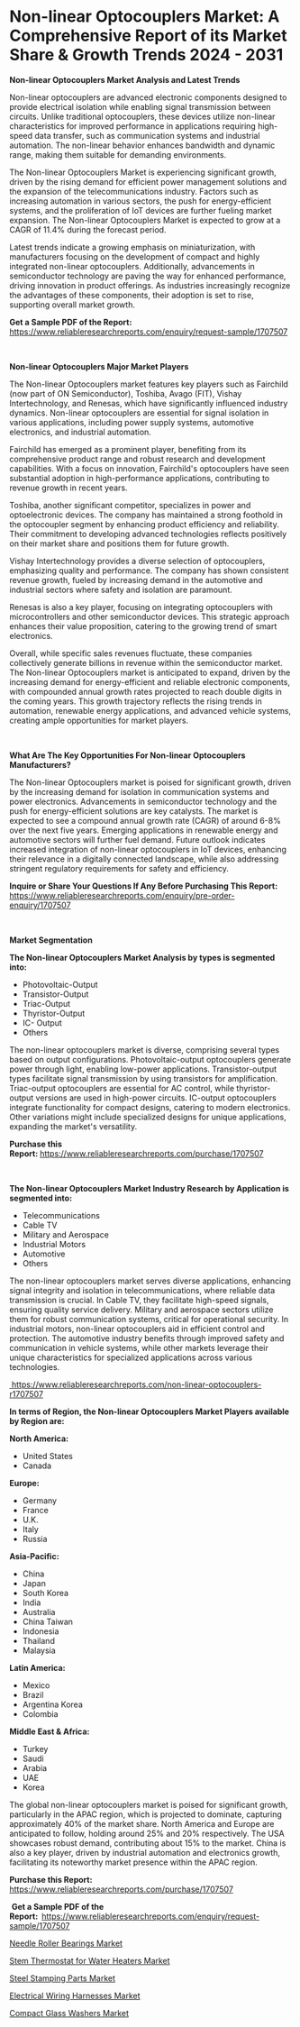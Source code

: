 <p><h1>Non-linear Optocouplers Market: A Comprehensive Report of its Market Share & Growth Trends 2024 - 2031</h1></p><p><strong>Non-linear Optocouplers Market Analysis and Latest Trends</strong></p>
<p><p>Non-linear optocouplers are advanced electronic components designed to provide electrical isolation while enabling signal transmission between circuits. Unlike traditional optocouplers, these devices utilize non-linear characteristics for improved performance in applications requiring high-speed data transfer, such as communication systems and industrial automation. The non-linear behavior enhances bandwidth and dynamic range, making them suitable for demanding environments.</p><p>The Non-linear Optocouplers Market is experiencing significant growth, driven by the rising demand for efficient power management solutions and the expansion of the telecommunications industry. Factors such as increasing automation in various sectors, the push for energy-efficient systems, and the proliferation of IoT devices are further fueling market expansion. The Non-linear Optocouplers Market is expected to grow at a CAGR of 11.4% during the forecast period. </p><p>Latest trends indicate a growing emphasis on miniaturization, with manufacturers focusing on the development of compact and highly integrated non-linear optocouplers. Additionally, advancements in semiconductor technology are paving the way for enhanced performance, driving innovation in product offerings. As industries increasingly recognize the advantages of these components, their adoption is set to rise, supporting overall market growth.</p></p>
<p><strong>Get a Sample PDF of the Report:&nbsp;</strong> <a href="https://www.reliableresearchreports.com/enquiry/request-sample/1707507?utm_campaign=37&utm_medium=2&utm_source=Github&utm_content=ia&utm_term=17122024&utm_id=non-linear-optocouplers">https://www.reliableresearchreports.com/enquiry/request-sample/1707507</a></p>
<p>&nbsp;</p>
<p><strong>Non-linear Optocouplers Major Market Players</strong></p>
<p><p>The Non-linear Optocouplers market features key players such as Fairchild (now part of ON Semiconductor), Toshiba, Avago (FIT), Vishay Intertechnology, and Renesas, which have significantly influenced industry dynamics. Non-linear optocouplers are essential for signal isolation in various applications, including power supply systems, automotive electronics, and industrial automation.</p><p>Fairchild has emerged as a prominent player, benefiting from its comprehensive product range and robust research and development capabilities. With a focus on innovation, Fairchild's optocouplers have seen substantial adoption in high-performance applications, contributing to revenue growth in recent years.</p><p>Toshiba, another significant competitor, specializes in power and optoelectronic devices. The company has maintained a strong foothold in the optocoupler segment by enhancing product efficiency and reliability. Their commitment to developing advanced technologies reflects positively on their market share and positions them for future growth.</p><p>Vishay Intertechnology provides a diverse selection of optocouplers, emphasizing quality and performance. The company has shown consistent revenue growth, fueled by increasing demand in the automotive and industrial sectors where safety and isolation are paramount.</p><p>Renesas is also a key player, focusing on integrating optocouplers with microcontrollers and other semiconductor devices. This strategic approach enhances their value proposition, catering to the growing trend of smart electronics.</p><p>Overall, while specific sales revenues fluctuate, these companies collectively generate billions in revenue within the semiconductor market. The Non-linear Optocouplers market is anticipated to expand, driven by the increasing demand for energy-efficient and reliable electronic components, with compounded annual growth rates projected to reach double digits in the coming years. This growth trajectory reflects the rising trends in automation, renewable energy applications, and advanced vehicle systems, creating ample opportunities for market players.</p></p>
<p>&nbsp;</p>
<p><strong>What Are The Key Opportunities For Non-linear Optocouplers Manufacturers?</strong></p>
<p><p>The Non-linear Optocouplers market is poised for significant growth, driven by the increasing demand for isolation in communication systems and power electronics. Advancements in semiconductor technology and the push for energy-efficient solutions are key catalysts. The market is expected to see a compound annual growth rate (CAGR) of around 6-8% over the next five years. Emerging applications in renewable energy and automotive sectors will further fuel demand. Future outlook indicates increased integration of non-linear optocouplers in IoT devices, enhancing their relevance in a digitally connected landscape, while also addressing stringent regulatory requirements for safety and efficiency.</p></p>
<p><strong>Inquire or Share Your Questions If Any Before Purchasing This Report:</strong> <a href="https://www.reliableresearchreports.com/enquiry/pre-order-enquiry/1707507?utm_campaign=37&utm_medium=2&utm_source=Github&utm_content=ia&utm_term=17122024&utm_id=non-linear-optocouplers">https://www.reliableresearchreports.com/enquiry/pre-order-enquiry/1707507</a></p>
<p>&nbsp;</p>
<p><strong>Market Segmentation</strong></p>
<p><strong>The Non-linear Optocouplers Market Analysis by types is segmented into:</strong></p>
<p><ul><li>Photovoltaic-Output</li><li>Transistor-Output</li><li>Triac-Output</li><li>Thyristor-Output</li><li>IC- Output</li><li>Others</li></ul></p>
<p><p>The non-linear optocouplers market is diverse, comprising several types based on output configurations. Photovoltaic-output optocouplers generate power through light, enabling low-power applications. Transistor-output types facilitate signal transmission by using transistors for amplification. Triac-output optocouplers are essential for AC control, while thyristor-output versions are used in high-power circuits. IC-output optocouplers integrate functionality for compact designs, catering to modern electronics. Other variations might include specialized designs for unique applications, expanding the market's versatility.</p></p>
<p><strong>Purchase this Report:&nbsp;</strong><a href="https://www.reliableresearchreports.com/purchase/1707507?utm_campaign=37&utm_medium=2&utm_source=Github&utm_content=ia&utm_term=17122024&utm_id=non-linear-optocouplers">https://www.reliableresearchreports.com/purchase/1707507</a></p>
<p>&nbsp;</p>
<p><strong>The Non-linear Optocouplers Market Industry Research by Application is segmented into:</strong></p>
<p><ul><li>Telecommunications</li><li>Cable TV</li><li>Military and Aerospace</li><li>Industrial Motors</li><li>Automotive</li><li>Others</li></ul></p>
<p><p>The non-linear optocouplers market serves diverse applications, enhancing signal integrity and isolation in telecommunications, where reliable data transmission is crucial. In Cable TV, they facilitate high-speed signals, ensuring quality service delivery. Military and aerospace sectors utilize them for robust communication systems, critical for operational security. In industrial motors, non-linear optocouplers aid in efficient control and protection. The automotive industry benefits through improved safety and communication in vehicle systems, while other markets leverage their unique characteristics for specialized applications across various technologies.</p></p>
<p><a href="https://www.reliableresearchreports.com/non-linear-optocouplers-r1707507?utm_campaign=37&utm_medium=2&utm_source=Github&utm_content=ia&utm_term=17122024&utm_id=non-linear-optocouplers">&nbsp;https://www.reliableresearchreports.com/non-linear-optocouplers-r1707507</a></p>
<p><strong>In terms of Region, the Non-linear Optocouplers Market Players available by Region are:</strong></p>
<p>
    <p> <strong> North America: </strong>
        <ul>
            <li>United States</li>
            <li>Canada</li>
        </ul>
        </p> 
    <p> <strong> Europe: </strong>
        <ul>
            <li>Germany</li>
            <li>France</li>
            <li>U.K.</li>
            <li>Italy</li>
            <li>Russia</li>
        </ul>
        </p> 
    <p> <strong> Asia-Pacific: </strong>
        <ul>
            <li>China</li>
            <li>Japan</li>
            <li>South Korea</li>
            <li>India</li>
            <li>Australia</li>
            <li>China Taiwan</li>
            <li>Indonesia</li>
            <li>Thailand</li>
            <li>Malaysia</li>
        </ul>
        </p> 
    <p> <strong> Latin America: </strong>
        <ul>
            <li>Mexico</li>
            <li>Brazil</li>
            <li>Argentina Korea</li>
            <li>Colombia</li>
        </ul>
        </p> 
    <p> <strong> Middle East & Africa: </strong>
        <ul>
            <li>Turkey</li>
            <li>Saudi</li>
            <li>Arabia</li>
            <li>UAE</li>
            <li>Korea</li>
        </ul>
    </p>
    </p>
<p><p>The global non-linear optocouplers market is poised for significant growth, particularly in the APAC region, which is projected to dominate, capturing approximately 40% of the market share. North America and Europe are anticipated to follow, holding around 25% and 20% respectively. The USA showcases robust demand, contributing about 15% to the market. China is also a key player, driven by industrial automation and electronics growth, facilitating its noteworthy market presence within the APAC region.</p></p>
<p><strong>Purchase this Report: </strong><a href="https://www.reliableresearchreports.com/purchase/1707507?utm_campaign=37&utm_medium=2&utm_source=Github&utm_content=ia&utm_term=17122024&utm_id=non-linear-optocouplers">https://www.reliableresearchreports.com/purchase/1707507</a></p>
<p>&nbsp;<strong>Get a Sample PDF of the Report:&nbsp;&nbsp;</strong><a href="https://www.reliableresearchreports.com/enquiry/request-sample/1707507?utm_campaign=37&utm_medium=2&utm_source=Github&utm_content=ia&utm_term=17122024&utm_id=non-linear-optocouplers">https://www.reliableresearchreports.com/enquiry/request-sample/1707507</a></p>
<p><strong></strong></p>
<p><p><a href="https://github.com/DianaWilson796/Market-Research-Report-List-1/blob/main/needle-roller-bearings-market.md?utm_campaign=37&utm_medium=2&utm_source=Github&utm_content=ia&utm_term=17122024&utm_id=non-linear-optocouplers">Needle Roller Bearings Market</a></p><p><a href="https://www.linkedin.com/pulse/stem-thermostat-water-heaters-market-global-regional-analysis-uphre?utm_campaign=37&utm_medium=2&utm_source=Github&utm_content=ia&utm_term=17122024&utm_id=non-linear-optocouplers">Stem Thermostat for Water Heaters Market</a></p><p><a href="https://www.linkedin.com/pulse/steel-stamping-parts-market-size-set-grow-rapidly-over-forecast-p6aue?utm_campaign=37&utm_medium=2&utm_source=Github&utm_content=ia&utm_term=17122024&utm_id=non-linear-optocouplers">Steel Stamping Parts Market</a></p><p><a href="https://www.linkedin.com/pulse/exploring-electrical-wiring-harnesses-market-dynamics-projected-lcyje?utm_campaign=37&utm_medium=2&utm_source=Github&utm_content=ia&utm_term=17122024&utm_id=non-linear-optocouplers">Electrical Wiring Harnesses Market</a></p><p><a href="https://github.com/luisem4tmccuan/Market-Research-Report-List-1/blob/main/compact-glass-washers-market.md?utm_campaign=37&utm_medium=2&utm_source=Github&utm_content=ia&utm_term=17122024&utm_id=non-linear-optocouplers">Compact Glass Washers Market</a></p></p>
